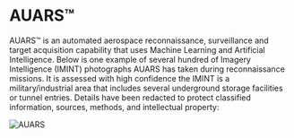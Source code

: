 # AUARS™
AUARS™ is an automated aerospace reconnaissance, surveillance and target acquisition capability that uses Machine Learning and Artificial Intelligence. Below is one example of several hundred of Imagery Intelligence (IMINT) photographs AUARS has taken during reconnaissance missions. It is assessed with high confidence the IMINT is a military/industrial area that includes several underground storage facilities or tunnel entries. Details have been redacted to protect classified information, sources, methods, and intellectual property:

![AUARS](https://user-images.githubusercontent.com/125205973/224407425-91c17f0f-4084-4380-8e69-72a4492a9963.png)


